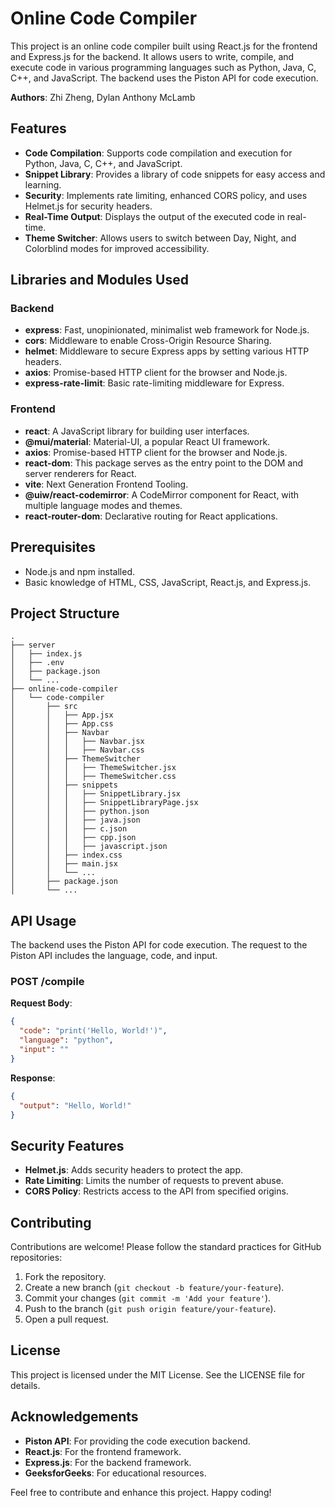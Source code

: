 # Online Code Compiler

This project is an online code compiler built using React.js for the frontend and Express.js for the backend. It allows users to write, compile, and execute code in various programming languages such as Python, Java, C, C++, and JavaScript. The backend uses the Piston API for code execution.

**Authors**: Zhi Zheng, Dylan Anthony McLamb

## Features

- **Code Compilation**: Supports code compilation and execution for Python, Java, C, C++, and JavaScript.
- **Snippet Library**: Provides a library of code snippets for easy access and learning.
- **Security**: Implements rate limiting, enhanced CORS policy, and uses Helmet.js for security headers.
- **Real-Time Output**: Displays the output of the executed code in real-time.
- **Theme Switcher**: Allows users to switch between Day, Night, and Colorblind modes for improved accessibility.

## Libraries and Modules Used

### Backend

- **express**: Fast, unopinionated, minimalist web framework for Node.js.
- **cors**: Middleware to enable Cross-Origin Resource Sharing.
- **helmet**: Middleware to secure Express apps by setting various HTTP headers.
- **axios**: Promise-based HTTP client for the browser and Node.js.
- **express-rate-limit**: Basic rate-limiting middleware for Express.

### Frontend

- **react**: A JavaScript library for building user interfaces.
- **@mui/material**: Material-UI, a popular React UI framework.
- **axios**: Promise-based HTTP client for the browser and Node.js.
- **react-dom**: This package serves as the entry point to the DOM and server renderers for React.
- **vite**: Next Generation Frontend Tooling.
- **@uiw/react-codemirror**: A CodeMirror component for React, with multiple language modes and themes.
- **react-router-dom**: Declarative routing for React applications.

## Prerequisites

- Node.js and npm installed.
- Basic knowledge of HTML, CSS, JavaScript, React.js, and Express.js.

## Project Structure

```
.
├── server
│   ├── index.js
│   ├── .env
│   ├── package.json
│   └── ...
├── online-code-compiler
│   └── code-compiler
│       ├── src
│       │   ├── App.jsx
│       │   ├── App.css
│       │   ├── Navbar
│       │   │   ├── Navbar.jsx
│       │   │   ├── Navbar.css
│       │   ├── ThemeSwitcher
│       │   │   ├── ThemeSwitcher.jsx
│       │   │   ├── ThemeSwitcher.css
│       │   ├── snippets
│       │   │   ├── SnippetLibrary.jsx
│       │   │   ├── SnippetLibraryPage.jsx
│       │   │   ├── python.json
│       │   │   ├── java.json
│       │   │   ├── c.json
│       │   │   ├── cpp.json
│       │   │   ├── javascript.json
│       │   ├── index.css
│       │   ├── main.jsx
│       │   └── ...
│       ├── package.json
│       └── ...
```

## API Usage

The backend uses the Piston API for code execution. The request to the Piston API includes the language, code, and input.

### POST /compile

**Request Body**:
```json
{
  "code": "print('Hello, World!')",
  "language": "python",
  "input": ""
}
```

**Response**:
```json
{
  "output": "Hello, World!"
}
```

## Security Features

- **Helmet.js**: Adds security headers to protect the app.
- **Rate Limiting**: Limits the number of requests to prevent abuse.
- **CORS Policy**: Restricts access to the API from specified origins.

## Contributing

Contributions are welcome! Please follow the standard practices for GitHub repositories:

1. Fork the repository.
2. Create a new branch (`git checkout -b feature/your-feature`).
3. Commit your changes (`git commit -m 'Add your feature'`).
4. Push to the branch (`git push origin feature/your-feature`).
5. Open a pull request.

## License

This project is licensed under the MIT License. See the LICENSE file for details.

## Acknowledgements

- **Piston API**: For providing the code execution backend.
- **React.js**: For the frontend framework.
- **Express.js**: For the backend framework.
- **GeeksforGeeks**: For educational resources.

Feel free to contribute and enhance this project. Happy coding!
